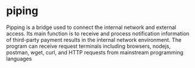# piping
Pipping is a bridge used to connect the internal network and external access. Its main function is to receive and process notification information of third-party payment results in the internal network environment. The program can receive request terminals including browsers, nodejs, postman, wget, curl, and HTTP requests from mainstream programming languages
